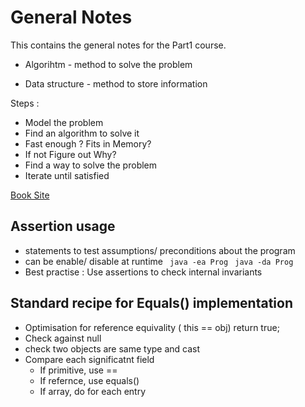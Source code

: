 General Notes
=

This contains the general notes for the Part1 course.

* Algorihtm - method to solve the problem

* Data structure - method to store information


Steps :

  * Model the problem
  * Find an algorithm to solve it
  * Fast enough ? Fits in Memory?
  * If not Figure out Why?
  * Find a way to solve the problem
  * Iterate until satisfied

[Book Site](http://algs4.cs.princeton.edu/home/)


Assertion usage
-

 * statements to test assumptions/ preconditions about the program
 * can be enable/ disable at runtime
   ` java -ea Prog`
   ` java -da Prog`
 * Best practise : Use assertions to check internal invariants
 

Standard recipe for Equals() implementation
-

* Optimisation for reference equivality ( this == obj) return true;
* Check against null
* check two objects are same type and cast
* Compare each significatnt field
  + If primitive, use ==
  + If refernce, use equals()
  + If array, do for each entry
  
